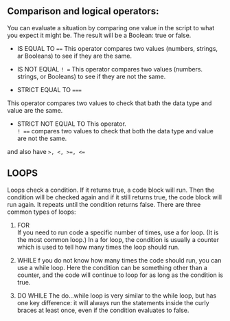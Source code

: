 ## Comparison and logical operators: 

You can evaluate a situation by comparing one value in the script to what you expect it might be. The result will be a Boolean: true or false.


* IS EQUAL TO 
`==`
This operator compares two values (numbers, strings, ar Booleans) to see if they are the same.


* IS NOT EQUAL 
`! =`
This operator compares two values (numbers. strings, or Booleans) to see if they are not the same.


* STRICT EQUAL TO 
`===`

This operator compares two values to check that bath the data type and value are the same.

* STRICT NOT EQUAL TO This operator.  
`! ==`
compares two values to check that both the data type and value are not the same. 

and also have `>, <, >=, <=`


## LOOPS
Loops check a condition. If it returns true, a code block will run. Then the condition will be checked again and if it still returns true, the code block will run again. It repeats until the condition returns false. There are three common types of loops:  

1. FOR  
If you need to run code a specific number of times, use a for loop. (It is the most common loop.) In a for loop, the condition is usually a counter which is used to tell how many times the loop should run.

1. WHILE 
f you do not know how many times the code should run, you can use a while loop. Here the condition can be something other than a counter, and the code will continue to loop for as long as the condition is true.

1. DO WHILE 
The do...while loop is very similar to the while loop, but has one key difference: it will always run the statements inside the curly braces at least once, even if the condition evaluates to false.




